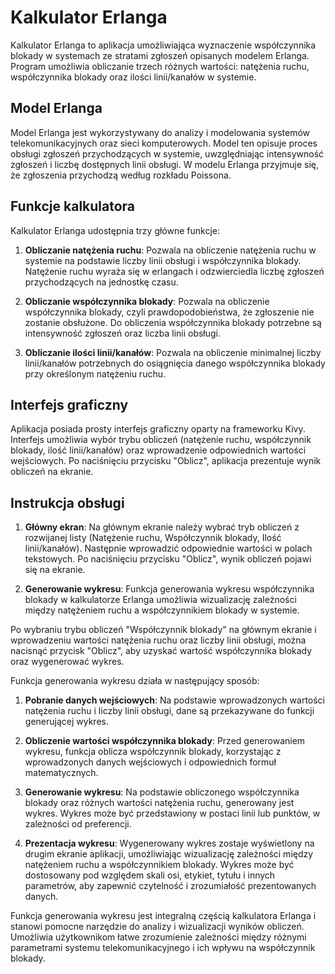 # Kalkulator Erlanga

Kalkulator Erlanga to aplikacja umożliwiająca wyznaczenie współczynnika blokady w systemach ze stratami zgłoszeń opisanych modelem Erlanga. Program umożliwia obliczanie trzech różnych wartości: natężenia ruchu, współczynnika blokady oraz ilości linii/kanałów w systemie.

## Model Erlanga

Model Erlanga jest wykorzystywany do analizy i modelowania systemów telekomunikacyjnych oraz sieci komputerowych. Model ten opisuje proces obsługi zgłoszeń przychodzących w systemie, uwzględniając intensywność zgłoszeń i liczbę dostępnych linii obsługi. W modelu Erlanga przyjmuje się, że zgłoszenia przychodzą według rozkładu Poissona.

## Funkcje kalkulatora

Kalkulator Erlanga udostępnia trzy główne funkcje:

1. **Obliczanie natężenia ruchu**: Pozwala na obliczenie natężenia ruchu w systemie na podstawie liczby linii obsługi i współczynnika blokady. Natężenie ruchu wyraża się w erlangach i odzwierciedla liczbę zgłoszeń przychodzących na jednostkę czasu.

2. **Obliczanie współczynnika blokady**: Pozwala na obliczenie współczynnika blokady, czyli prawdopodobieństwa, że zgłoszenie nie zostanie obsłużone. Do obliczenia współczynnika blokady potrzebne są intensywność zgłoszeń oraz liczba linii obsługi.

3. **Obliczanie ilości linii/kanałów**: Pozwala na obliczenie minimalnej liczby linii/kanałów potrzebnych do osiągnięcia danego współczynnika blokady przy określonym natężeniu ruchu.

## Interfejs graficzny

Aplikacja posiada prosty interfejs graficzny oparty na frameworku Kivy. Interfejs umożliwia wybór trybu obliczeń (natężenie ruchu, współczynnik blokady, ilość linii/kanałów) oraz wprowadzenie odpowiednich wartości wejściowych. Po naciśnięciu przycisku "Oblicz", aplikacja prezentuje wynik obliczeń na ekranie.

## Instrukcja obsługi

1. **Główny ekran**: Na głównym ekranie należy wybrać tryb obliczeń z rozwijanej listy (Natężenie ruchu, Współczynnik blokady, Ilość linii/kanałów). Następnie wprowadzić odpowiednie wartości w polach tekstowych. Po naciśnięciu przycisku "Oblicz", wynik obliczeń pojawi się na ekranie.

2. **Generowanie wykresu**:
Funkcja generowania wykresu współczynnika blokady w kalkulatorze Erlanga umożliwia wizualizację zależności między natężeniem ruchu a współczynnikiem blokady w systemie.

Po wybraniu trybu obliczeń "Współczynnik blokady" na głównym ekranie i wprowadzeniu wartości natężenia ruchu oraz liczby linii obsługi, można nacisnąć przycisk "Oblicz", aby uzyskać wartość współczynnika blokady oraz wygenerować wykres.

Funkcja generowania wykresu działa w następujący sposób:

1. **Pobranie danych wejściowych**: Na podstawie wprowadzonych wartości natężenia ruchu i liczby linii obsługi, dane są przekazywane do funkcji generującej wykres.

2. **Obliczenie wartości współczynnika blokady**: Przed generowaniem wykresu, funkcja oblicza współczynnik blokady, korzystając z wprowadzonych danych wejściowych i odpowiednich formuł matematycznych.

3. **Generowanie wykresu**: Na podstawie obliczonego współczynnika blokady oraz różnych wartości natężenia ruchu, generowany jest wykres. Wykres może być przedstawiony w postaci linii lub punktów, w zależności od preferencji.

4. **Prezentacja wykresu**: Wygenerowany wykres zostaje wyświetlony na drugim ekranie aplikacji, umożliwiając wizualizację zależności między natężeniem ruchu a współczynnikiem blokady. Wykres może być dostosowany pod względem skali osi, etykiet, tytułu i innych parametrów, aby zapewnić czytelność i zrozumiałość prezentowanych danych.

Funkcja generowania wykresu jest integralną częścią kalkulatora Erlanga i stanowi pomocne narzędzie do analizy i wizualizacji wyników obliczeń. Umożliwia użytkownikom łatwe zrozumienie zależności między różnymi parametrami systemu telekomunikacyjnego i ich wpływu na współczynnik blokady.
